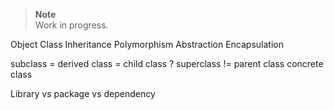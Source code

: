> **Note**  
> Work in progress.

Object
Class
Inheritance
Polymorphism
Abstraction
Encapsulation

subclass = derived class = child class ?
superclass != parent class
concrete class

Library vs package vs dependency
